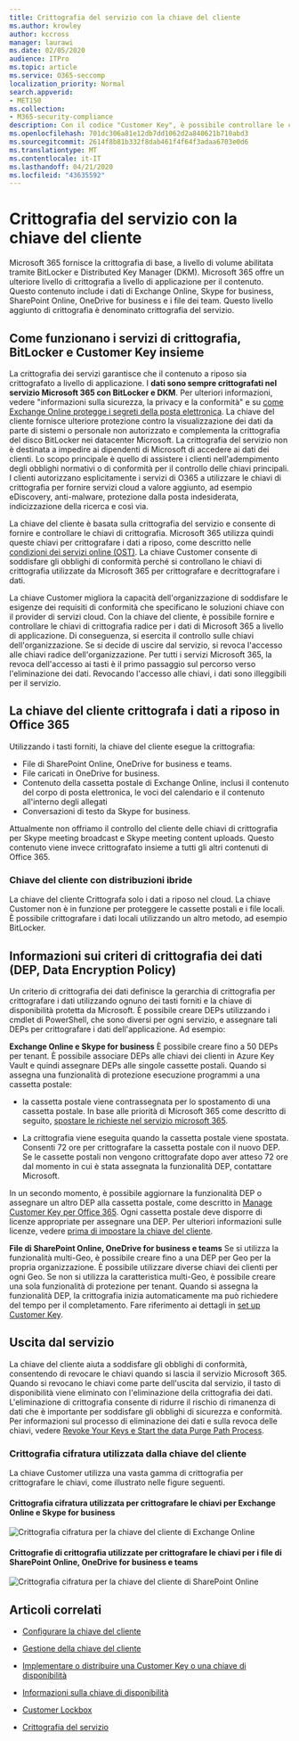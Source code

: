 ```yaml
---
title: Crittografia del servizio con la chiave del cliente
ms.author: krowley
author: kccross
manager: laurawi
ms.date: 02/05/2020
audience: ITPro
ms.topic: article
ms.service: O365-seccomp
localization_priority: Normal
search.appverid:
- MET150
ms.collection:
- M365-security-compliance
description: Con il codice "Customer Key", è possibile controllare le chiavi di crittografia dell'organizzazione e quindi configurare Microsoft 365 per utilizzarle per crittografare i dati a riposo nei data center di Microsoft.
ms.openlocfilehash: 701dc306a81e12db7dd1062d2a840621b710abd3
ms.sourcegitcommit: 2614f8b81b332f8dab461f4f64f3adaa6703e0d6
ms.translationtype: MT
ms.contentlocale: it-IT
ms.lasthandoff: 04/21/2020
ms.locfileid: "43635592"
---
```

# <a name="service-encryption-with-customer-key"></a>Crittografia del servizio con la chiave del cliente

Microsoft 365 fornisce la crittografia di base, a livello di volume abilitata tramite BitLocker e Distributed Key Manager (DKM). Microsoft 365 offre un ulteriore livello di crittografia a livello di applicazione per il contenuto. Questo contenuto include i dati di Exchange Online, Skype for business, SharePoint Online, OneDrive for business e i file dei team. Questo livello aggiunto di crittografia è denominato crittografia del servizio.

## <a name="how-service-encryption-bitlocker-and-customer-key-work-together"></a>Come funzionano i servizi di crittografia, BitLocker e Customer Key insieme

La crittografia dei servizi garantisce che il contenuto a riposo sia crittografato a livello di applicazione. I **dati sono sempre crittografati nel servizio Microsoft 365 con BitLocker e DKM**. Per ulteriori informazioni, vedere "informazioni sulla sicurezza, la privacy e la conformità" e su [come Exchange Online protegge i segreti della posta elettronica](exchange-online-secures-email-secrets.md). La chiave del cliente fornisce ulteriore protezione contro la visualizzazione dei dati da parte di sistemi o personale non autorizzato e complementa la crittografia del disco BitLocker nei datacenter Microsoft. La crittografia del servizio non è destinata a impedire ai dipendenti di Microsoft di accedere ai dati dei clienti. Lo scopo principale è quello di assistere i clienti nell'adempimento degli obblighi normativi o di conformità per il controllo delle chiavi principali. I clienti autorizzano esplicitamente i servizi di O365 a utilizzare le chiavi di crittografia per fornire servizi cloud a valore aggiunto, ad esempio eDiscovery, anti-malware, protezione dalla posta indesiderata, indicizzazione della ricerca e così via.

La chiave del cliente è basata sulla crittografia del servizio e consente di fornire e controllare le chiavi di crittografia. Microsoft 365 utilizza quindi queste chiavi per crittografare i dati a riposo, come descritto nelle [condizioni dei servizi online (OST)](https://www.microsoft.com/licensing/product-licensing/products.aspx). La chiave Customer consente di soddisfare gli obblighi di conformità perché si controllano le chiavi di crittografia utilizzate da Microsoft 365 per crittografare e decrittografare i dati.
  
La chiave Customer migliora la capacità dell'organizzazione di soddisfare le esigenze dei requisiti di conformità che specificano le soluzioni chiave con il provider di servizi cloud. Con la chiave del cliente, è possibile fornire e controllare le chiavi di crittografia radice per i dati di Microsoft 365 a livello di applicazione. Di conseguenza, si esercita il controllo sulle chiavi dell'organizzazione. Se si decide di uscire dal servizio, si revoca l'accesso alle chiavi radice dell'organizzazione. Per tutti i servizi Microsoft 365, la revoca dell'accesso ai tasti è il primo passaggio sul percorso verso l'eliminazione dei dati. Revocando l'accesso alle chiavi, i dati sono illeggibili per il servizio.

## <a name="customer-key-encrypts-data-at-rest-in-office-365"></a>La chiave del cliente crittografa i dati a riposo in Office 365

Utilizzando i tasti forniti, la chiave del cliente esegue la crittografia:

- File di SharePoint Online, OneDrive for business e teams.
- File caricati in OneDrive for business.
- Contenuto della cassetta postale di Exchange Online, inclusi il contenuto del corpo di posta elettronica, le voci del calendario e il contenuto all'interno degli allegati
- Conversazioni di testo da Skype for business.

Attualmente non offriamo il controllo del cliente delle chiavi di crittografia per Skype meeting broadcast e Skype meeting content uploads. Questo contenuto viene invece crittografato insieme a tutti gli altri contenuti di Office 365.

### <a name="customer-key-with-hybrid-deployments"></a>Chiave del cliente con distribuzioni ibride

La chiave del cliente Crittografa solo i dati a riposo nel cloud. La chiave Customer non è in funzione per proteggere le cassette postali e i file locali. È possibile crittografare i dati locali utilizzando un altro metodo, ad esempio BitLocker.

## <a name="about-the-data-encryption-policy-dep"></a>Informazioni sui criteri di crittografia dei dati (DEP, Data Encryption Policy)

Un criterio di crittografia dei dati definisce la gerarchia di crittografia per crittografare i dati utilizzando ognuno dei tasti forniti e la chiave di disponibilità protetta da Microsoft. È possibile creare DEPs utilizzando i cmdlet di PowerShell, che sono diversi per ogni servizio, e assegnare tali DEPs per crittografare i dati dell'applicazione. Ad esempio:

**Exchange Online e Skype for business** È possibile creare fino a 50 DEPs per tenant. È possibile associare DEPs alle chiavi dei clienti in Azure Key Vault e quindi assegnare DEPs alle singole cassette postali. Quando si assegna una funzionalità di protezione esecuzione programmi a una cassetta postale:

- la cassetta postale viene contrassegnata per lo spostamento di una cassetta postale. In base alle priorità di Microsoft 365 come descritto di seguito, [spostare le richieste nel servizio microsoft 365](https://docs.microsoft.com/exchange/mailbox-migration/office-365-migration-best-practices#move-requests-in-the-office-365-service).

- La crittografia viene eseguita quando la cassetta postale viene spostata. Consenti 72 ore per crittografare la cassetta postale con il nuovo DEP. Se le cassette postali non vengono crittografate dopo aver atteso 72 ore dal momento in cui è stata assegnata la funzionalità DEP, contattare Microsoft.

In un secondo momento, è possibile aggiornare la funzionalità DEP o assegnare un altro DEP alla cassetta postale, come descritto in [Manage Customer Key per Office 365](customer-key-manage.md). Ogni cassetta postale deve disporre di licenze appropriate per assegnare una DEP. Per ulteriori informazioni sulle licenze, vedere [prima di impostare la chiave del cliente](customer-key-set-up.md#before-you-set-up-customer-key).

**File di SharePoint Online, OneDrive for business e teams** Se si utilizza la funzionalità multi-Geo, è possibile creare fino a una DEP per Geo per la propria organizzazione. È possibile utilizzare diverse chiavi dei clienti per ogni Geo. Se non si utilizza la caratteristica multi-Geo, è possibile creare una sola funzionalità di protezione per tenant. Quando si assegna la funzionalità DEP, la crittografia inizia automaticamente ma può richiedere del tempo per il completamento. Fare riferimento ai dettagli in [set up Customer Key](customer-key-set-up.md).

## <a name="leaving-the-service"></a>Uscita dal servizio

La chiave del cliente aiuta a soddisfare gli obblighi di conformità, consentendo di revocare le chiavi quando si lascia il servizio Microsoft 365. Quando si revocano le chiavi come parte dell'uscita dal servizio, il tasto di disponibilità viene eliminato con l'eliminazione della crittografia dei dati. L'eliminazione di crittografia consente di ridurre il rischio di rimanenza di dati che è importante per soddisfare gli obblighi di sicurezza e conformità. Per informazioni sul processo di eliminazione dei dati e sulla revoca delle chiavi, vedere [Revoke Your Keys e Start the data Purge Path Process](customer-key-manage.md#revoke-your-keys-and-start-the-data-purge-path-process).

### <a name="encryption-ciphers-used-by-customer-key"></a>Crittografia cifratura utilizzata dalla chiave del cliente

La chiave Customer utilizza una vasta gamma di crittografia per crittografare le chiavi, come illustrato nelle figure seguenti.

#### <a name="encryption-ciphers-used-to-encrypt-keys-for-exchange-online-and-skype-for-business"></a>Crittografia cifratura utilizzata per crittografare le chiavi per Exchange Online e Skype for business

![Crittografia cifratura per la chiave del cliente di Exchange Online](../media/customerkeyencryptionhierarchiesexchangeskype.png)

#### <a name="encryption-ciphers-used-to-encrypt-keys-for-sharepoint-online-onedrive-for-business-and-teams-files"></a>Crittografie di crittografia utilizzate per crittografare le chiavi per i file di SharePoint Online, OneDrive for business e teams

![Crittografia cifratura per la chiave del cliente di SharePoint Online](../media/customerkeyencryptionhierarchiessharepointonedriveteamsfiles.png)

## <a name="related-articles"></a>Articoli correlati

- [Configurare la chiave del cliente](customer-key-set-up.md)

- [Gestione della chiave del cliente](customer-key-manage.md)

- [Implementare o distribuire una Customer Key o una chiave di disponibilità](customer-key-availability-key-roll.md)

- [Informazioni sulla chiave di disponibilità](customer-key-availability-key-understand.md)

- [Customer Lockbox](customer-lockbox-requests.md)

- [Crittografia del servizio](office-365-service-encryption.md)

